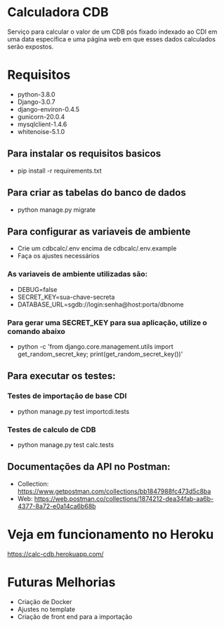 # Calculadora CDB
Serviço para calcular o valor de um CDB pós fixado indexado ao CDI em uma data específica e uma página web em que esses dados calculados serão expostos.

# Requisitos
* python-3.8.0
* Django-3.0.7
* django-environ-0.4.5
* gunicorn-20.0.4
* mysqlclient-1.4.6
* whitenoise-5.1.0

## Para instalar os requisitos basicos
* pip install -r requirements.txt

## Para criar as tabelas do banco de dados
* python manage.py migrate

## Para configurar as variaveis de ambiente
* Crie um cdbcalc/.env encima de cdbcalc/.env.example
* Faça os ajustes necessários

### As variaveis de ambiente utilizadas são:
* DEBUG=false
* SECRET_KEY=sua-chave-secreta
* DATABASE_URL=sgdb://login:senha@host:porta/dbnome

### Para gerar uma SECRET_KEY para sua aplicação, utilize o comando abaixo
* python -c 'from django.core.management.utils import get_random_secret_key; print(get_random_secret_key())'

## Para executar os testes:
### Testes de importação de base CDI
* python manage.py test importcdi.tests
### Testes de calculo de CDB
* python manage.py test calc.tests

## Documentações da API no Postman:
* Collection: https://www.getpostman.com/collections/bb1847988fc473d5c8ba
* Web: https://web.postman.co/collections/1874212-dea34fab-aa6b-4377-8a72-e0a14ca6b68b

# Veja em funcionamento no Heroku
https://calc-cdb.herokuapp.com/

# Futuras Melhorias
* Criação de Docker
* Ajustes no template
* Criação de front end para a importação